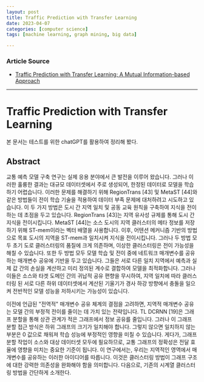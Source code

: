 ```yaml
---
layout: post
title: Traffic Prediction with Transfer Learning  
date: 2023-04-07
categories: [computer science]
tags: [machine learning, graph mining, big data]

---
```


### Article Source

* [Traffic Prediction with Transfer Learning; A Mutual Information-based Approach](https://arxiv.org/abs/2303.07184)


---

# Traffic Prediction with Transfer Learning 

본 문서는 테스트를 위한 chatGPT를 활용하여 정리해 봤다.

## Abstract

교통 예측 모델 구축 연구는 실제 응용 분야에서 큰 발전을 이루어 왔습니다. 그러나 이러한 훌륭한 결과는 대규모 데이터셋에서 주로 생성되어, 한정된 데이터로 모델을 학습하기 어렵습니다. 이러한 문제를 해결하기 위해 RegionTrans [43] 및 MetaST [44]와 같은 방법들이 전이 학습 기술을 적용하여 데이터 부족 문제에 대처하려고 시도하고 있습니다. 이 두 가지 방법은 도시 간 지역 일치 및 공동 교육 원칙을 구축하여 지식을 전이하는 데 초점을 두고 있습니다. RegionTrans [43]는 지역 유사성 규제를 통해 도시 간 지식을 전이시킵니다. MetaST [44]는 소스 도시의 지역 클러스터의 메타 정보를 저장하기 위해 ST-mem이라는 벡터 배열을 사용합니다. 이후, 어텐션 메커니즘 기반의 방법으로 목표 도시의 지역을 ST-mem과 일치시켜 지식을 전이시킵니다. 그러나 두 방법 모두 초기 도로 클러스터링의 품질에 크게 의존하며, 이상한 클러스터링은 전이 가능성을 해칠 수 있습니다. 또한 두 방법 모두 모델 학습 및 전이 중에 네트워크 매개변수를 공유하는 매개변수 공유에 기반을 두고 있습니다. 그들은 서로 다른 일치 지역에서 예측과 실제 값 간의 손실을 계산하고 미리 정의된 계수로 결합하여 모델을 최적화합니다. 그러나 이들은 소스와 타겟 도메인 간의 귀납적 공유 편향을 무시하여, 지역 일치에 따라 클러스터링 된 서로 다른 하위 데이터셋에서 계산된 기울기가 경사 하강 방향에서 충돌을 일으켜 전반적인 모델 성능을 저하시키는 가능성이 있습니다.


이전에 언급된 "전역적" 매개변수 공유 체계의 결점을 고려하면, 지역적 매개변수 공유는 모델 간의 부정적 전이를 줄이는 데 가치 있는 전략입니다. TL DCRNN [19]은 그래프 분할을 통해 상관 관계가 적은 그래프에서 정보 공유를 줄입니다. 그러나 이 그래프 분할 접근 방식은 하위 그래프의 크기가 일치해야 합니다. 그렇지 않으면 일치하지 않는 부분은 0 값으로 채워져 학습 성능에 부정적인 영향을 미칠 수 있습니다.
게다가, 그래프 분할 작업이 소스와 대상 데이터셋 모두에 필요하므로, 교통 그래프의 정확성은 전달 효율에 영향을 미치는 중요한 기준이 됩니다.
이 연구에서는, 우리는 지역적인 영역에서 매개변수를 공유하는 이러한 아이디어를 따릅니다. 이것은 클러스터링 방법이 그래프 구조에 대한 강력한 의존성을 완화해야 함을 의미합니다. 다음으로, 기존의 시계열 클러스터링 방법을 간단하게 소개한다.
